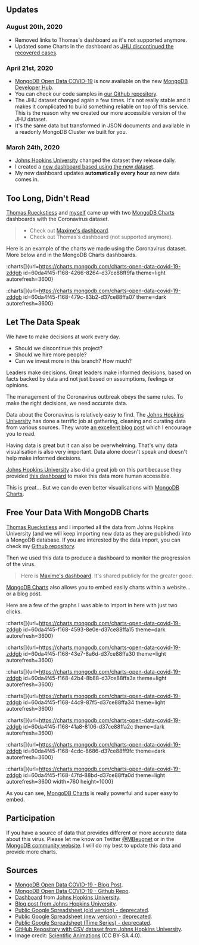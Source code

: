 ## Updates

### August 20th, 2020

- Removed links to Thomas's dashboard as it's not supported anymore.
- Updated some Charts in the dashboard as [JHU discontinued the recovered cases](https://github.com/CSSEGISandData/COVID-19/issues/4465).

### April 21st, 2020

- [MongoDB Open Data COVID-19](https://www.mongodb.com/developer/article/johns-hopkins-university-covid-19-data-atlas/) is now available on the new [MongoDB Developer Hub](https://www.mongodb.com/developer/).
- You can check our code samples in [our Github repository](https://github.com/mongodb-developer/open-data-covid-19).
- The JHU dataset changed again a few times. It's not really stable and it makes it complicated to build something reliable on top of this service. This is the reason why we created our more accessible version of the JHU dataset.
- It's the same data but transformed in JSON documents and available in a readonly MongoDB Cluster we built for you.

### March 24th, 2020

- [Johns Hopkins University](https://www.jhu.edu/) changed the dataset they release daily.
- I created a [new dashboard based using the new dataset](https://charts.mongodb.com/charts-open-data-covid-19-zddgb/public/dashboards/60da4f45-f168-434a-82f6-d37ce88ff9ea).
- My new dashboard updates **automatically every hour** as new data comes in.

## Too Long, Didn't Read

[Thomas Rueckstiess](https://www.linkedin.com/in/rueckstiess/) and [myself](https://www.linkedin.com/in/maximebeugnet) came up with two [MongoDB Charts](https://www.mongodb.com/products/charts) dashboards with the Coronavirus dataset.

>-   Check out [Maxime's dashboard](https://charts.mongodb.com/charts-open-data-covid-19-zddgb/public/dashboards/60da4f45-f168-434a-82f6-d37ce88ff9ea).
>-   Check out Thomas's dashboard (not supported anymore).

Here is an example of the charts we made using the Coronavirus dataset. More below and in the MongoDB Charts dashboards.

:charts[]{url=https://charts.mongodb.com/charts-open-data-covid-19-zddgb id=60da4f45-f168-4266-8264-d37ce88ff9fa theme=light autorefresh=3600}

:charts[]{url=https://charts.mongodb.com/charts-open-data-covid-19-zddgb id=60da4f45-f168-479c-83b2-d37ce88ffa07 theme=dark autorefresh=3600}

## Let The Data Speak

We have to make decisions at work every day.

- Should we discontinue this project?
- Should we hire more people?
- Can we invest more in this branch? How much?

Leaders make decisions. Great leaders make informed decisions, based on facts backed by data and not just based on assumptions, feelings or opinions.

The management of the Coronavirus outbreak obeys the same rules. To make the right decisions, we need accurate data.

Data about the Coronavirus is relatively easy to find. The [Johns Hopkins University](https://www.jhu.edu/) has done a terrific job at gathering, cleaning and curating data from various sources. They wrote [an excellent blog post](https://systems.jhu.edu/research/public-health/ncov/) which I encourage you to read.

Having data is great but it can also be overwhelming. That's why data visualisation is also very important. Data alone doesn't speak and doesn't help make informed decisions.

[Johns Hopkins University](https://www.jhu.edu/) also did a great job on this part because they provided [this dashboard](https://gisanddata.maps.arcgis.com/apps/opsdashboard/index.html#/bda7594740fd40299423467b48e9ecf6) to make this data more human accessible.

This is great... But we can do even better visualisations with [MongoDB Charts](https://www.mongodb.com/products/charts).

## Free Your Data With MongoDB Charts

[Thomas Rueckstiess](https://www.linkedin.com/in/rueckstiess/) and I imported all the data from Johns Hopkins University (and we will keep importing new data as they are published) into a MongoDB database. If you are interested by the data import, you can check my [Github repository](https://github.com/mongodb-developer/open-data-covid-19).

Then we used this data to produce a dashboard to monitor the progression of the virus.

>Here is [Maxime's dashboard](https://charts.mongodb.com/charts-open-data-covid-19-zddgb/public/dashboards/60da4f45-f168-434a-82f6-d37ce88ff9ea). It's shared publicly for the greater good.

[MongoDB Charts](https://www.mongodb.com/products/charts) also allows you to embed easily charts within a website... or a blog post.

Here are a few of the graphs I was able to import in here with just two clicks.


:charts[]{url=https://charts.mongodb.com/charts-open-data-covid-19-zddgb id=60da4f45-f168-4593-8e0e-d37ce88ffa15 theme=dark autorefresh=3600}

:charts[]{url=https://charts.mongodb.com/charts-open-data-covid-19-zddgb id=60da4f45-f168-43e7-8a6d-d37ce88ffa30 theme=light autorefresh=3600}

:charts[]{url=https://charts.mongodb.com/charts-open-data-covid-19-zddgb id=60da4f45-f168-42b4-8b88-d37ce88ffa3a theme=light autorefresh=3600}

:charts[]{url=https://charts.mongodb.com/charts-open-data-covid-19-zddgb id=60da4f45-f168-44c9-87f5-d37ce88ffa34 theme=light autorefresh=3600}

:charts[]{url=https://charts.mongodb.com/charts-open-data-covid-19-zddgb id=60da4f45-f168-41a8-8106-d37ce88ffa2c theme=dark autorefresh=3600}

:charts[]{url=https://charts.mongodb.com/charts-open-data-covid-19-zddgb id=60da4f45-f168-4cdc-8686-d37ce88ff9fc theme=dark autorefresh=3600}

:charts[]{url=https://charts.mongodb.com/charts-open-data-covid-19-zddgb id=60da4f45-f168-47fd-88bd-d37ce88ffa0d theme=light autorefresh=3600 width=760 height=1000}

As you can see, [MongoDB Charts](https://www.mongodb.com/products/charts) is really powerful and super easy to embed.

## Participation

If you have a source of data that provides different or more accurate data about this virus. Please let me know on Twitter [@MBeugnet](https://twitter.com/mbeugnet) or in the [MongoDB community website](https://community.mongodb.com/). I will do my best to update this data and provide more charts.

## Sources

- [MongoDB Open Data COVID-19 - Blog Post](https://developer.mongodb.com/article/johns-hopkins-university-covid-19-data-atlas).
- [MongoDB Open Data COVID-19 - Github Repo](https://github.com/mongodb-developer/open-data-covid-19).
- [Dashboard](https://gisanddata.maps.arcgis.com/apps/opsdashboard/index.html#/bda7594740fd40299423467b48e9ecf6) from [Johns Hopkins University](https://www.jhu.edu/).
- [Blog post from Johns Hopkins University](https://systems.jhu.edu/research/public-health/ncov/).
- [Public Google Spreadsheet (old version) - deprecated](https://docs.google.com/spreadsheets/d/1yZv9w9zRKwrGTaR-YzmAqMefw4wMlaXocejdxZaTs6w/htmlview?usp=sharing&sle=true#).
- [Public Google Spreadsheet (new version) - deprecated](https://docs.google.com/spreadsheets/d/1wQVypefm946ch4XDp37uZ-wartW4V7ILdg-qYiDXUHM/edit?usp=sharing).
- [Public Google Spreadsheet (Time Series) - deprecated](https://docs.google.com/spreadsheets/d/1UF2pSkFTURko2OvfHWWlFpDFAr1UxCBA4JLwlSP6KFo/edit?usp=sharing).
- [GitHub Repository with CSV dataset from Johns Hopkins University](https://github.com/CSSEGISandData/COVID-19).
- Image credit: [Scientific Animations](http://www.scientificanimations.com/wiki-images/) (CC BY-SA 4.0).

